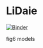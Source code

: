 # LiDaie
[![Binder](http://mybinder.org/badge.svg)](http://mybinder.org/repo/andrewosh/LiDaie)

fig6 models


